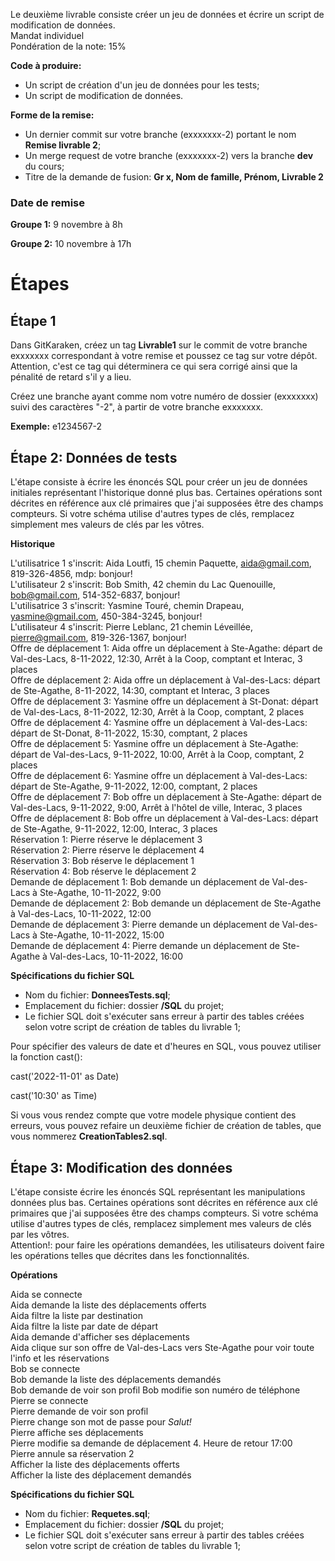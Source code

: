 Le deuxième livrable consiste créer un jeu de données et écrire un script de modification de données.  
Mandat individuel  
Pondération de la note: 15%

**Code à produire:**

* Un script de création d'un jeu de données pour les tests;
* Un script de modification de données.

**Forme de la remise:**

* Un dernier commit sur votre branche (exxxxxxx-2) portant le nom **Remise livrable 2**;
* Un merge request de votre branche (exxxxxxx-2) vers la branche **dev** du cours;
* Titre de la demande de fusion: **Gr x, Nom de famille, Prénom, Livrable 2**

### Date de remise

**Groupe 1:** 9 novembre à 8h

**Groupe 2:** 10 novembre à 17h

# Étapes

## Étape 1

Dans GitKaraken, créez un tag **Livrable1** sur le commit de votre branche exxxxxxx correspondant à votre remise et poussez ce tag sur votre dépôt. Attention, c'est ce tag qui déterminera ce qui sera corrigé ainsi que la pénalité de retard s'il y a lieu.

Créez une branche ayant comme nom votre numéro de dossier (exxxxxxx) suivi des caractères "-2", à partir de votre branche exxxxxxx.

**Exemple:** e1234567-2

## Étape 2: Données de tests

L'étape consiste à écrire les énoncés SQL pour créer un jeu de données initiales représentant l'historique donné plus bas. Certaines opérations sont décrites en référence aux clé primaires que j'ai supposées être des champs compteurs. Si votre schéma utilise d'autres types de clés, remplacez simplement mes valeurs de clés par les vôtres.

**Historique**

L'utilisatrice 1 s'inscrit: Aida Loutfi, 15 chemin Paquette, aida@gmail.com, 819-326-4856, mdp: bonjour!\
L'utilisateur 2 s'inscrit: Bob Smith, 42 chemin du Lac Quenouille, bob@gmail.com, 514-352-6837, bonjour!\
L'utilisatrice 3 s'inscrit: Yasmine Touré, chemin Drapeau, yasmine@gmail.com, 450-384-3245, bonjour!\
L'utilisateur 4 s'inscrit: Pierre Leblanc, 21 chemin Léveillée, pierre@gmail.com, 819-326-1367, bonjour!\
Offre de déplacement 1: Aida offre un déplacement à Ste-Agathe: départ de Val-des-Lacs, 8-11-2022, 12:30, Arrêt à la Coop, comptant et Interac, 3 places\
Offre de déplacement 2: Aida offre un déplacement à Val-des-Lacs: départ de Ste-Agathe, 8-11-2022, 14:30, comptant et Interac, 3 places\
Offre de déplacement 3: Yasmine offre un déplacement à St-Donat: départ de Val-des-Lacs, 8-11-2022, 12:30, Arrêt à la Coop, comptant, 2 places\
Offre de déplacement 4: Yasmine offre un déplacement à Val-des-Lacs: départ de St-Donat, 8-11-2022, 15:30, comptant, 2 places\
Offre de déplacement 5: Yasmine offre un déplacement à Ste-Agathe: départ de Val-des-Lacs, 9-11-2022, 10:00, Arrêt à la Coop, comptant, 2 places\
Offre de déplacement 6: Yasmine offre un déplacement à Val-des-Lacs: départ de Ste-Agathe, 9-11-2022, 12:00, comptant, 2 places\
Offre de déplacement 7: Bob offre un déplacement à Ste-Agathe: départ de Val-des-Lacs, 9-11-2022, 9:00, Arrêt à l'hôtel de ville, Interac, 3 places\
Offre de déplacement 8: Bob offre un déplacement à Val-des-Lacs: départ de Ste-Agathe, 9-11-2022, 12:00, Interac, 3 places\
Réservation 1: Pierre réserve le déplacement 3\
Réservation 2: Pierre réserve le déplacement 4\
Réservation 3: Bob réserve le déplacement 1\
Réservation 4: Bob réserve le déplacement 2\
Demande de déplacement 1: Bob demande un déplacement de Val-des-Lacs à Ste-Agathe, 10-11-2022, 9:00\
Demande de déplacement 2: Bob demande un déplacement de Ste-Agathe à Val-des-Lacs, 10-11-2022, 12:00\
Demande de déplacement 3: Pierre demande un déplacement de Val-des-Lacs à Ste-Agathe, 10-11-2022, 15:00\
Demande de déplacement 4: Pierre demande un déplacement de Ste-Agathe à Val-des-Lacs, 10-11-2022, 16:00

**Spécifications du fichier SQL**

* Nom du fichier: **DonneesTests.sql**;
* Emplacement du fichier: dossier **/SQL** du projet;
* Le fichier SQL doit s'exécuter sans erreur à partir des tables créées selon votre script de création de tables du livrable 1;

Pour spécifier des valeurs de date et d'heures en SQL, vous pouvez utiliser la fonction cast():

cast('2022-11-01' as Date)

cast('10:30' as Time)

Si vous vous rendez compte que votre modele physique contient des erreurs, vous pouvez refaire un deuxième fichier de création de tables, que vous nommerez **CreationTables2.sql**.

## Étape 3: Modification des données

L'étape consiste écrire les énoncés SQL représentant les manipulations données plus bas. Certaines opérations sont décrites en référence aux clé primaires que j'ai supposées être des champs compteurs. Si votre schéma utilise d'autres types de clés, remplacez simplement mes valeurs de clés par les vôtres.\
Attention!: pour faire les opérations demandées, les utilisateurs doivent faire les opérations telles que décrites dans les fonctionnalités.

**Opérations**

Aida se connecte\
Aida demande la liste des déplacements offerts\
Aida filtre la liste par destination\
Aida filtre la liste par date de départ\
Aida demande d'afficher ses déplacements\
Aida clique sur son offre de Val-des-Lacs vers Ste-Agathe pour voir toute l'info et les réservations\
Bob se connecte\
Bob demande la liste des déplacements demandés\
Bob demande de voir son profil Bob modifie son numéro de téléphone\
Pierre se connecte\
Pierre demande de voir son profil\
Pierre change son mot de passe pour _Salut!_\
Pierre affiche ses déplacements\
Pierre modifie sa demande de déplacement 4. Heure de retour 17:00\
Pierre annule sa réservation 2\
Afficher la liste des déplacements offerts\
Afficher la liste des déplacement demandés

**Spécifications du fichier SQL**

* Nom du fichier: **Requetes.sql**;
* Emplacement du fichier: dossier **/SQL** du projet;
* Le fichier SQL doit s'exécuter sans erreur à partir des tables créées selon votre script de création de tables du livrable 1;